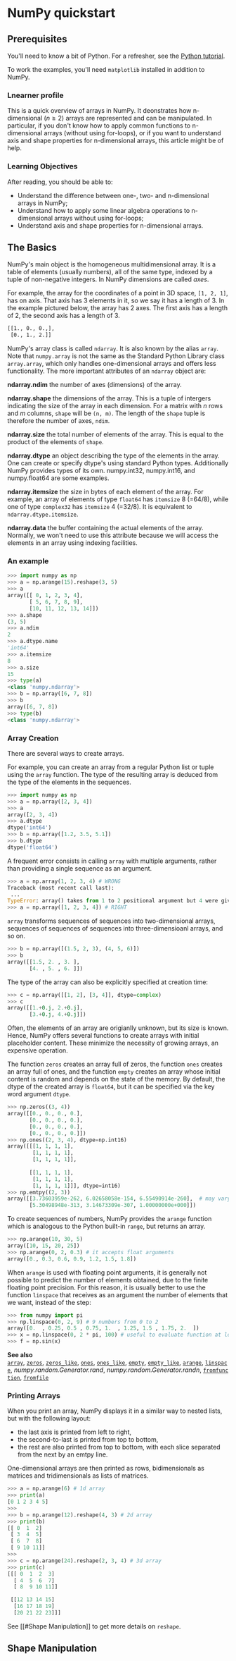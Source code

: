 # NumPy quickstart

## Prerequisites

You'll need to know a bit of Python. For a refresher, see the [Python tutorial](https://docs.python.org/tutorial/).

To work the examples, you'll need `matplotlib` installed in addition to NumPy.

### Lnearner profile

This is a quick overview of arrays in NumPy. It deonstrates how n-dimensional ($n \geq 2$) arrays are represented and can be manipulated. In particular, if you don't know how to apply common functions to n-dimensional arrays (without using for-loops), or if you want to understand axis and shape properties for n-dimensional arrays, this article might be of help.

### Learning Objectives

After reading, you should be able to:

- Understand the difference between one-, two- and n-dimensional arrays in NumPy;
- Understand how to apply some linear algebra operations to n-dimensional arrays without using for-loops;
- Understand axis and shape properties for n-dimensional arrays.

## The Basics

NumPy's main object is the homogeneous multidimensional array. It is a table of elements (usually numbers), all of the same type, indexed by a tuple of non-negative integers. In NumPy dimensions are called *axes*.

For example, the array for the coordinates of a point in 3D space, `[1, 2, 1]`, has on axis. That axis has 3 elements in it, so we say it has a length of 3. In the example pictured below, the array has 2 axes. The first axis has a length of 2, the second axis has a length of 3.

```bash
[[1., 0., 0.,],
 [0., 1., 2.]]
```

NumPy's array class is called `ndarray`. It is also known by the alias `array`. Note that `numpy.array` is not the same as the Standard Python Library class `array.array`, which only handles one-dimensional arrays and offers less functionality. The more important attributes of an `ndarray` object are:

**ndarray.ndim**
	the number of axes (dimensions) of the array.

**ndarray.shape**
	the dimensions of the array. This is a tuple of intergers indicating the size of the array in each dimension. For a matrix with *n* rows and *m* columns, `shape` will be `(n, m)`. The length of the `shape` tuple is therefore the number of axes, `ndim`.

**ndarray.size**
	the total number of elements of the array. This is equal to the product of the elements of `shape`.

**ndarray.dtype**
	an object describing the type of the elements in the array. One can create or specify dtype's using standard Python types. Additionally NumPy provides types of its own. numpy.int32, numpy.int16, and numpy.float64 are some examples.

**ndarray.itemsize**
	the size in bytes of each element of the array. For example, an array of elements of type `float64` has `itemsize` 8 (=64/8), while one of type `complex32` has `itemsize` 4 (=32/8). It is equivalent to `ndarray.dtype.itemsize`.

**ndarray.data**
	the buffer containing the actual elements of the array. Normally, we won't need to use this attribute because we will access the elements in an array using indexing facilities.

### An example

```python
>>> import numpy as np
>>> a = np.arange(15).reshape(3, 5)
>>> a
array([[ 0, 1, 2, 3, 4],
	   [ 5, 6, 7, 8, 9],
	   [10, 11, 12, 13, 14]])
>>> a.shape
(3, 5)
>>> a.ndim
2
>>> a.dtype.name
'int64'
>>> a.itemsize
8
>>> a.size
15
>>> type(a)
<class 'numpy.ndarray'>
>>> b = np.array([6, 7, 8])
>>> b
array([6, 7, 8])
>>> type(b)
<class 'numpy.ndarray'>
```

### Array Creation

There are several ways to create arrays.

For example, you can create an array from a regular Python list or tuple using the `array` function. The type of the resulting array is deduced from the type of the elements in the sequences.

```python
>>> import numpy as np
>>> a = np.array([2, 3, 4])
>>> a
array([2, 3, 4])
>>> a.dtype
dtype('int64')
>>> b = np.array([1.2, 3.5, 5.1])
>>> b.dtype
dtype('float64')
```

A frequent error consists in calling `array` with multiple arguments, rather than providing a single sequence as an argument.

```python
>>> a = np.array(1, 2, 3, 4) # WRONG
Traceback (most recent call last):
 ...
TypeError: array() takes from 1 to 2 positional argument but 4 were given
>>> a = np.array([1, 2, 3, 4]) # RIGHT
```

`array` transforms sequences of sequences into two-dimensional arrays, sequences of sequences of sequences into three-dimensioanl arrays, and so on.

```python
>>> b = np.array([(1.5, 2, 3), (4, 5, 6)])
>>> b
array([[1.5, 2. , 3. ],
	   [4. , 5. , 6. ]])
```

The type of the array can also be explicitly specified at creation time:
```python
>>> c = np.array([[1, 2], [3, 4]], dtype=complex)
>>> c
array([[1.+0.j, 2.+0.j],
	   [3.+0.j, 4.+0.j]])
```
Often, the elements of an array are origianlly unknown, but its size is known. Hence, NumPy offers several functions to create arrays with initial placeholder content. These minimize the necessity of growing arrays, an expensive operation.

The function `zeros` creates an array full of zeros, the function `ones` creates an array full of ones, and the function `empty` creates an array whose initial content is random and depends on the state of the memory. By default, the dtype of the created array is `float64`, but it can be specified via the key word argument `dtype`.

```python
>>> np.zeros((3, 4))
array([[0., 0., 0., 0.],
	   [0., 0., 0., 0.],
	   [0., 0., 0., 0.],
	   [0., 0., 0., 0.]])
>>> np.ones((2, 3, 4), dtype=np.int16)
array([[[1, 1, 1, 1],
	    [1, 1, 1, 1],
	    [1, 1, 1, 1]],
	    
	   [[1, 1, 1, 1],
	    [1, 1, 1, 1],
	    [1, 1, 1, 1]]], dtype=int16)
>>> np.emtpy((2, 3))
array([[3.73603959e-262, 6.02658058e-154, 6.55490914e-260],  # may vary
       [5.30498948e-313, 3.14673309e-307, 1.00000000e+000]])
```

To create sequences of numbers, NumPy provides the `arange` function which is analogous to the Python built-in `range`, but returns an array.

```python
>>> np.arange(10, 30, 5)
array([10, 15, 20, 25])
>>> np.arange(0, 2, 0.3) # it accepts float arguments
array([0., 0.3, 0.6, 0.9, 1.2, 1.5, 1.8])
```

When `arange` is used with floating point arguments, it is generally not possible to predict the number of elements obtained, due to the finite floating point precision. For this reason, it is usually better to use the function `linspace` that receives as an argument the number of elements that we want, instead of the step:

```python
>>> from numpy import pi
>>> np.linspace(0, 2, 9) # 9 numbers from 0 to 2
array([0.  , 0.25, 0.5 , 0.75, 1.  , 1.25, 1.5 , 1.75, 2.  ])
>>> x = np.linspace(0, 2 * pi, 100) # useful to evaluate function at lots of points
>>> f = np.sin(x)
```

**See also**
[`array`](https://numpy.org/doc/stable/reference/generated/numpy.array.html#numpy.array "numpy.array"), [`zeros`](https://numpy.org/doc/stable/reference/generated/numpy.zeros.html#numpy.zeros "numpy.zeros"), [`zeros_like`](https://numpy.org/doc/stable/reference/generated/numpy.zeros_like.html#numpy.zeros_like "numpy.zeros_like"), [`ones`](https://numpy.org/doc/stable/reference/generated/numpy.ones.html#numpy.ones "numpy.ones"), [`ones_like`](https://numpy.org/doc/stable/reference/generated/numpy.ones_like.html#numpy.ones_like "numpy.ones_like"), [`empty`](https://numpy.org/doc/stable/reference/generated/numpy.empty.html#numpy.empty "numpy.empty"), [`empty_like`](https://numpy.org/doc/stable/reference/generated/numpy.empty_like.html#numpy.empty_like "numpy.empty_like"), [`arange`](https://numpy.org/doc/stable/reference/generated/numpy.arange.html#numpy.arange "numpy.arange"), [`linspace`](https://numpy.org/doc/stable/reference/generated/numpy.linspace.html#numpy.linspace "numpy.linspace"), _numpy.random.Generator.rand_, _numpy.random.Generator.randn_, [`fromfunction`](https://numpy.org/doc/stable/reference/generated/numpy.fromfunction.html#numpy.fromfunction "numpy.fromfunction"), [`fromfile`](https://numpy.org/doc/stable/reference/generated/numpy.fromfile.html#numpy.fromfile "numpy.fromfile")

### Printing Arrays 

When you print an array, NumPy displays it in a similar way to nested lists, but with the following layout:

- the last axis is printed from left to right,
- the second-to-last is printed from top to bottom,
- the rest are also printed from top to bottom, with each slice separated from the next by an emtpy line.

One-dimensional arrays are then printed as rows, bidimensionals as matrices and tridimensionals as lists of matrices.

```python
>>> a = np.arange(6) # 1d array
>>> print(a)
[0 1 2 3 4 5]
>>>
>>> b = np.arange(12).reshape(4, 3) # 2d array
>>> print(b)
[[ 0  1  2]
 [ 3  4  5]
 [ 6  7  8]
 [ 9 10 11]]
>>>
>>> c = np.arange(24).reshape(2, 3, 4) # 3d array
>>> print(c)
[[[ 0  1  2  3]
  [ 4  5  6  7]
  [ 8  9 10 11]]

 [[12 13 14 15]
  [16 17 18 19]
  [20 21 22 23]]]
```

See [[#Shape Manipulation]] to get more details on `reshape`.
















































## Shape Manipulation